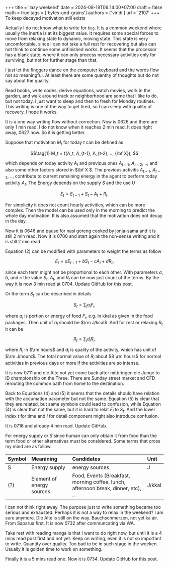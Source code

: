 +++
title = 'lazy weekend'
date = 2024-08-18T06:14:00+07:00
draft = false
math = true
tags = ['bytes-und-grains']
authors = ['viridi']
url = '2107'
+++
To keep decayed motivation still exists<!--more-->

Actually I do not know what to write for `bug`. It is a common weekend where usually the inertia is at its biggest value. It requires some special forces to move from relaxing state to dynamic, moving state. This state is very uncomfortable, since I can not take a full rest for recovering but also can not think to continue some unfinished works. It seems that the processor has a blank state, where it can only process necessary activities only for surviving, but not for further stage than that.

I just let the finggers dance on the computer keyboard and the words flow not so meaningful. At least there are some quantity of thoughts but do not say about the quality.

Read books, write codes, derive equations, watch movies, work in the garden, and walk around track or neighborhood are some that I like to do, but not today. I just want to sleep and then to fresh for Monday routines. This writing is one of the way to get tired, so I can sleep with quality of recovery. I hope it works.

It is a one way writing flow without correction. Now is 0626 and there are only 1 min read. I do not know when it reaches 2 min read. It does right away, 0627 now. So it is getting better.

Suppose that motivation $M_t$ for today $t$ can be defined as

$$\tag{1}
M_t = f(A_t, A_{t-1}, A_{t-2}, .., {\bf X}), 
$$

which depends on today activity $A_t$ and previous ones $A_{t-1}$, $A_{t-2}$, .., and also some other factors stored in $\bf X $. The previous activitis $A_{t-1}$, $A_{t-2}$, .., contribute to current remaining energy in the agent to perform today activity $A_t$. The Energy depends on the supply $S$ and the use $U$

$$\tag{2}
E_t = E_{t-1} + S_t - A_t + R_t.
$$

For simplicity it does not count hourly activities, which can be more complex. Then the model can be used only in the morning to predict the whole day motivation. It is also assumed that the motivation does not decay in the day.

Now it is 0646 and pause for nasi goreng cooked by jonja-sama and it is still 2 min read. Now it is 0700 and start again the non-sense writing and it is still 2 min read.

Equation (2) can be modified with parameters to weight the terms as follow

$$\tag{3}
E_t = a E_{t-1} + b S_t - c A_t + d R_t,
$$

since each term might not be proportional to each other. With parameters $a$, $b$, and $c$ the value $S_t$, $A_t$, and $R_t$ can be now just count of the terms. By the way it is now 3 min read at 0704. Update GitHub for this post.

Or the term $S_t$ can be described in details

$$\tag{4}
S_t = \sum_i a_i F_i,
$$

where $a_i$ is portion or energy of food $F_i$, e.g. in kkal as given in the food packages. Then unit of $a_i$ should be $\rm J/kcal$. And for rest or relaxing $R_t$ it can be

$$\tag{5}
R_t = \sum_i d_i R_i,
$$

where $R_i$ in $\rm hours$ and $d_i$ is quality of the activity, which has unit of $\rm J/hours$. The total normal value of $R_i$ about $8 \rm hours$ for normal activities in previous days or more if the activities are so intense.

It is now 0711 and die Alte not yet come back after mitbringen die Junge to ID championship on the Three. There are Sunday street market and CFD rerouting the common path from home to the destination.

Back to Equations (4) and (5) it seems that the details should have relation with the accumation parameter but not the same. Equation (5) is clear that they are related, but same symbols could lead to confusion, while Equation (4) is clear that not the same, but it is hard to relat $F_i$ to $S_t$. And the lower index $t$ for time and $i$ for detail component might also introduce confusion.

It is 0716 and already 4 min read. Update GitHub.

For energy supply or $S$ since human can only obtain it from food than the term food or other alternatives must be considered. Some terms that cross my mind are as follow.

Symbol | Meanining | Candidates | Unit
:- | :- | :- | :-
S | Energy supply | energy sources | J
(?) | Element of energy sources | Food, Events (Breakfast, morning coffee, lunch, afternoon break, dinner, etc), .. | J/kkal

I can not think right away. The purpose just to write something became too serious and exhausted. Perhaps it is not a way to relax in the weekend? I am sure anymore. Die Alte is still on the way. Bauchschmerzen, not yet ka air. From Saparua first. It is now 0732 after communcating via WA.

Take rest with reading manga is that I want to do right now, but until it is a 4 mins read post first and not yet. Keep on writing, even it is not so important to write. Quantity over quality. Too bad to be in such stage in the weeken. Usually it is golden time to work on something.

Finally it is a 5 mins read one. Now it is 0734. Update GitHub for this post.
